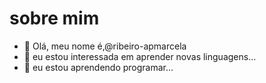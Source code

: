 # sobre mim

- 👋 Olá, meu nome é,@ribeiro-apmarcela
- 👀 eu estou interessada em aprender novas linguagens...
- 🌱 eu estou aprendendo programar...

<!---
ribeiro-apmarcela/ribeiro-apmarcela is a ✨ special ✨ repository because its `README.md` (this file) appears on your GitHub profile.
You can click the Preview link to take a look at your changes.
--->
